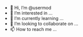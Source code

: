 - 👋 Hi, I’m @usermod
- 👀 I’m interested in ...
- 🌱 I’m currently learning ...
- 💞️ I’m looking to collaborate on ...
- 📫 How to reach me ...

<!---
usermod/usermod is a ✨ special ✨ repository because its `README.md` (this file) appears on your GitHub profile.
You can click the Preview link to take a look at your changes.
--->
